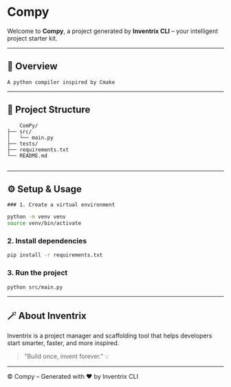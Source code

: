 # Compy

Welcome to **Compy**, a project generated by **Inventrix CLI** – your intelligent project starter kit.

---

## 🚀 Overview

    A python compiler inspired by Cmake

---

## 🧩 Project Structure

```
    ComPy/
├── src/
│   └── main.py
├── tests/
├── requirements.txt
└── README.md
    
```

---

## ⚙️ Setup & Usage

    ### 1. Create a virtual environment
```bash
python -m venv venv
source venv/bin/activate
```

### 2. Install dependencies
```bash
pip install -r requirements.txt
```

### 3. Run the project
```bash
python src/main.py
```
    

---

## 🪄 About Inventrix

Inventrix is a project manager and scaffolding tool that helps developers start smarter, faster, and more inspired.

> "Build once, invent forever." 💡

---

© Compy – Generated with ❤️ by Inventrix CLI
    
